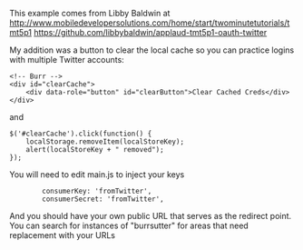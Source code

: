 This example comes from Libby Baldwin at
http://www.mobiledevelopersolutions.com/home/start/twominutetutorials/tmt5p1
https://github.com/libbybaldwin/applaud-tmt5p1-oauth-twitter

My addition was a button to clear the local cache so you can practice logins with 
multiple Twitter accounts:

	<!-- Burr -->
	<div id="clearCache">
		<div data-role="button" id="clearButton">Clear Cached Creds</div>
	</div>

and

    $('#clearCache').click(function() {
    	localStorage.removeItem(localStoreKey);
    	alert(localStoreKey + " removed");
    });


You will need to edit main.js to inject your keys

            consumerKey: 'fromTwitter',
            consumerSecret: 'fromTwitter',

And you should have your own public URL that serves as the redirect point.  You
can search for instances of "burrsutter" for areas that need replacement with your URLs